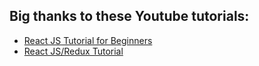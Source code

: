 ## Big thanks to these Youtube tutorials: 
- [React JS Tutorial for Beginners](https://www.youtube.com/watch?v=-AbaV3nrw6E&list=PL6gx4Cwl9DGBuKtLgPR_zWYnrwv-JllpA)
- [React JS/Redux Tutorial](https://www.youtube.com/watch?v=DiLVAXlVYR0&index=1&list=PL6gx4Cwl9DGBbSLZjvleMwldX8jGgXV6a)
